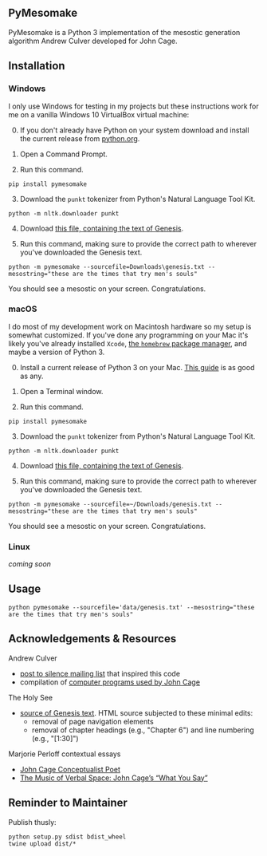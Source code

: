 ## PyMesomake

PyMesomake is a Python 3 implementation of the mesostic generation algorithm Andrew Culver developed for John Cage.


## Installation

### Windows

I only use Windows for testing in my projects but these instructions work for me on a vanilla Windows 10 VirtualBox virtual machine:

0. If you don't already have Python on your system download and install the current release from [python.org](https://www.python.org/). 

1. Open a Command Prompt.
 
2. Run this command.

```
pip install pymesomake
```

3. Download the `punkt` tokenizer from Python's Natural Language Tool Kit.

```
python -m nltk.downloader punkt
```

4. Download [this file, containing the text of Genesis](https://raw.githubusercontent.com/erictheise/pymesomake/master/data/genesis.txt).


5. Run this command, making sure to provide the correct path to wherever you've downloaded the Genesis text.

```
python -m pymesomake --sourcefile=Downloads\genesis.txt --mesostring="these are the times that try men's souls"
```

You should see a mesostic on your screen. Congratulations.


### macOS

I do most of my development work on Macintosh hardware so my setup is somewhat customized. If you've done any programming on your Mac it's likely you've already installed `Xcode`, [the `homebrew` package manager](https://brew.sh/`), and maybe a version of Python 3.

0. Install a current release of Python 3 on your Mac. [This guide](https://docs.python-guide.org/starting/install3/osx/) is as good as any.

1. Open a Terminal window.

2. Run this command.

```
pip install pymesomake
```

3. Download the `punkt` tokenizer from Python's Natural Language Tool Kit.

```
python -m nltk.downloader punkt
```

4. Download [this file, containing the text of Genesis](https://raw.githubusercontent.com/erictheise/pymesomake/master/data/genesis.txt).

5. Run this command, making sure to provide the correct path to wherever you've downloaded the Genesis text.

```
python -m pymesomake --sourcefile=~/Downloads/genesis.txt --mesostring="these are the times that try men's souls"
```

You should see a mesostic on your screen. Congratulations.


### Linux

_coming soon_


## Usage

```
python pymesomake --sourcefile='data/genesis.txt' --mesostring="these are the times that try men's souls"
```

## Acknowledgements & Resources

Andrew Culver

* [post to silence mailing list](https://lists.virginia.edu/sympa/arc/silence/2019-01/msg00013.html) that inspired this code
* compilation of [computer programs used by John Cage](http://www.anarchicharmony.org/People/Culver/CagePrograms.html)
  
The Holy See

* [source of Genesis text](http://www.vatican.va/archive/bible/genesis/documents/bible_genesis_en.html). HTML source subjected to these minimal edits:
    * removal of page navigation elements
    * removal of chapter headings (e.g., "Chapter 6") and line numbering (e.g., "[1:30]")
    
    
Marjorie Perloff contextual essays

* [John Cage Conceptualist Poet](http://thebatterseareview.com/critical-prose/116-john-cage-conceptualist-poet)
* [The Music of Verbal Space: John Cage’s “What You Say”](http://marjorieperloff.com/essays/cage-verbal-space/)

## Reminder to Maintainer

Publish thusly:

```
python setup.py sdist bdist_wheel
twine upload dist/*
```
